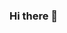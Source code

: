 ### Hi there 👋

<!--
**gunesmit/gunesmit** is a ✨ _special_ ✨ repository because its `README.md` (this file) appears on your GitHub profile.

Here are some ideas to get you started:

- 🌱 I’m currently learning C and Java.

- 📫 How to reach me: ...


